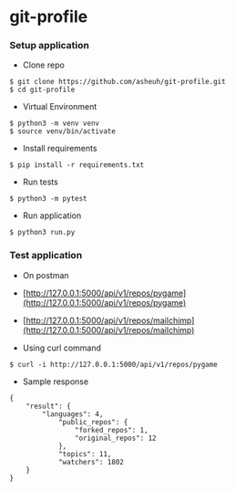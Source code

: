 # git-profile

### Setup application

- Clone repo

```
$ git clone https://github.com/asheuh/git-profile.git
$ cd git-profile
```

- Virtual Environment

```
$ python3 -m venv venv
$ source venv/bin/activate
```

- Install requirements

```
$ pip install -r requirements.txt
```

- Run tests

```
$ python3 -m pytest
```

- Run application

```
$ python3 run.py
```

### Test application

- On postman

- [http://127.0.0.1:5000/api/v1/repos/pygame](http://127.0.0.1:5000/api/v1/repos/pygame)
- [http://127.0.0.1:5000/api/v1/repos/mailchimp](http://127.0.0.1:5000/api/v1/repos/mailchimp)

- Using curl command

```
$ curl -i http://127.0.0.1:5000/api/v1/repos/pygame
```

- Sample response

```
{
    "result": {
        "languages": 4,
            "public_repos": {
                "forked_repos": 1,
                "original_repos": 12
            },
            "topics": 11,
            "watchers": 1802
    }
}
```
